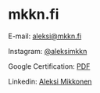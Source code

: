 # mkkn.fi


E-mail: [aleksi@mkkn.fi](mailto:aleksi@mkkn.fi)

Instagram: [@aleksimkkn](https://www.instagram.com/aleksimkkn/)

Google Certification: [PDF](https://mkkn.fi/Aleksi%20Mikkonen%2C%20Google%20Digital%20Marketing.pdf)

Linkedin: [Aleksi Mikkonen](https://fi.linkedin.com/in/aleksi-mikkonen-2b39051b4?trk=profile-badge)

<html>
  <body>
   <iframe style="display:none;" width="560" height="315" src="https://cdn.glitch.com/acd6a7d6-abda-49de-a49e-5d1e2b61e2b9%2FWide%20Putin%20walking%20but%20he's%20always%20in%20frame%20(full%20version).mp3?v=1598951351494" frameborder="0" allow="accelerometer; autoplay; encrypted-media; gyroscope; picture-in-picture" allowfullscreen></iframe>
